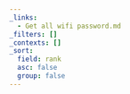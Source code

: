 ```yaml
---
_links:
  - Get all wifi password.md
_filters: []
_contexts: []
_sort:
  field: rank
  asc: false
  group: false
---
```

